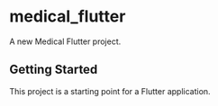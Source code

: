 # medical_flutter

A new  Medical Flutter project.

## Getting Started

This project is a starting point for a Flutter application.


